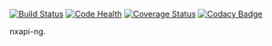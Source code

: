 [![Build Status](https://travis-ci.org/nbs-system/nxapi-ng.svg?branch=master)](https://travis-ci.org/nbs-system/nxapi-ng)
[![Code Health](https://landscape.io/github/nbs-system/nxapi-ng/master/landscape.svg?style=flat)](https://landscape.io/github/nbs-system/nxapi-ng/master)
[![Coverage Status](https://coveralls.io/repos/github/nbs-system/nxapi-ng/badge.svg?branch=master)](https://coveralls.io/github/nbs-system/nxapi-ng?branch=master)
[![Codacy Badge](https://api.codacy.com/project/badge/Grade/96f10633bb3b4a74b6f2fe4902059bb2)](https://www.codacy.com/app/jvoisin/nxapi-ng)

nxapi-ng.
